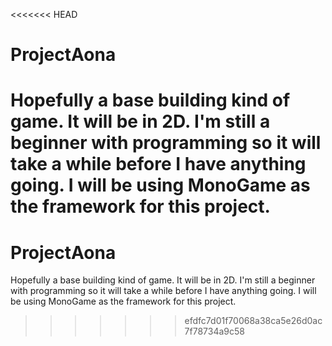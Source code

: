 <<<<<<< HEAD
# ProjectAona 
Hopefully a base building kind of game. It will be in 2D. I'm still a beginner with programming so it will take a while before I have anything going. I will be using MonoGame as the framework for this project.
=======
# ProjectAona
Hopefully a base building kind of game. It will be in 2D. I'm still a beginner with programming so it will take a while before I have anything going. I will be using MonoGame as the framework for this project.
>>>>>>> efdfc7d01f70068a38ca5e26d0ac7f78734a9c58
